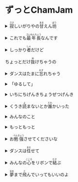 <h1>ずっとChamJam</h1>
<p><details><summary><ruby>寂<rp>(</rp><rt>さび</rt><rp>)</rp></ruby>しいがりやの<ruby>甘<rp>(</rp><rt>あま</rt><rp>)</rp></ruby>えん<ruby>坊<rp>(</rp><rt>ぼう</rt><rp>)</rp></ruby></summary>容易寂寞，像是被宠坏的孩子的那位</details></p>
<p><details><summary>これでも<ruby>最年長<rp>(</rp><rt>さいねんちょう</rt><rp>)</rp></ruby>なんです</summary>年纪却是最大的哦（队长：玲央❤️）</details></p>
<p><details><summary>しっかり<ruby>者<rp>(</rp><rt>しゃ</rt><rp>)</rp></ruby>だけど</summary>虽然看起来非常成熟稳重（空音💙）</details></p>
<p>ちょっとだけ<ruby>抜<rp>(</rp><rt>ぬ</rt><rp>)</rp></ruby>けちゃうの</p>
<p><details><summary>ダンスはたまに<ruby>忘<rp>(</rp><rt>わす</rt><rp>)</rp></ruby>れちゃう</summary>有时也会忘记舞蹈动作</details></p>
<p><details><summary>「ゆるして」</summary>原谅我吧~</details></p>
<p><details><summary>いちにちげんきちょうぜつげんき</summary>一整天都是超级无敌元气满满（真妃💛）</details></p>
<p><details><summary>くうき<ruby>読<rp>(</rp><rt>よ</rt><rp>)</rp></ruby>まないとか<ruby>誰<rp>(</rp><rt>だれ</rt><rp>)</rp></ruby>かいった</summary>是谁说的我不会察言观色 😠</details></p>
<p><details><summary>みんなのこと</summary>还想</details></p>
<p><details><summary>もっともっと</summary>更多更多</details></p>
<p><details><summary>お<ruby>勉強<rp>(</rp><rt>べんきょう</rt><rp>)</rp></ruby>させてくださいな</summary>了解大家</details></p>
<p><details><summary>ダンスは<ruby>任<rp>(</rp><rt>まか</rt><rp>)</rp></ruby>せて</summary>舞蹈就交给我吧（夢莉💜）</details></p>
<p><details><summary>みんなの<ruby>心<rp>(</rp><rt>こころ</rt><rp>)</rp></ruby>をリボンで<ruby>結<rp>(</rp><rt>むす</rt><rp>)</rp></ruby>ぶ</summary>用丝带将大家的心绑在一起</details></p>
<p><details><summary><ruby>夢<rp>(</rp><rt>ゆめ</rt><rp>)</rp></ruby>まで<ruby>飛<rp>(</rp><rt>と</rt><rp>)</rp></ruby>んでいってもいいのよ</summary>向着梦想飞去~</details></p>
